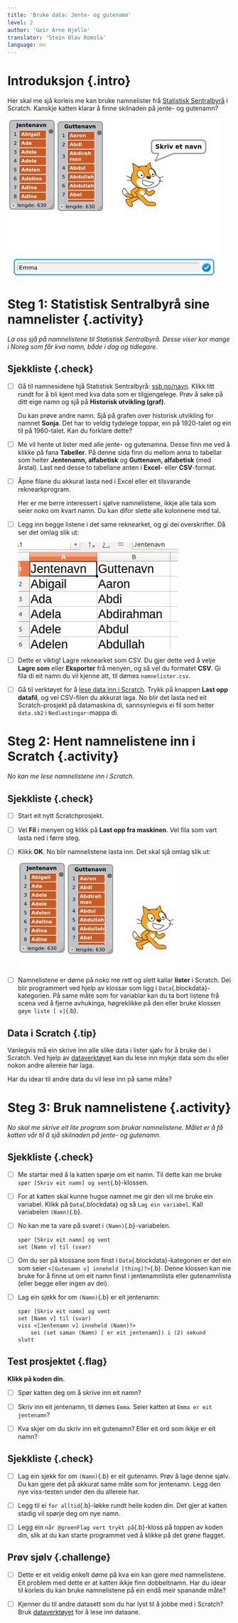 ```yaml
---
title: 'Bruke data: Jente- og gutenamn'
level: 2
author: 'Geir Arne Hjelle'
translator: 'Stein Olav Romslo'
language: nn
---
```


# Introduksjon {.intro}

Her skal me sjå korleis me kan bruke namnelister frå
[Statistisk Sentralbyrå](http://www.ssb.no/navn) i Scratch. Kanskje katten
klarar å finne skilnaden på jente- og gutenamn?

![Illustrasjon av katten Felix som skil mellom jente- og gutenamn](data_navn.png)

# Steg 1: Statistisk Sentralbyrå sine namnelister {.activity}

*La oss sjå på namnelistene til Statistisk Sentralbyrå. Desse viser kor mange
i Noreg som får kva namn, både i dag og tidlegare.*

## Sjekkliste {.check}

- [ ] Gå til namnesidene hjå Statistisk Sentralbyrå:
  [ssb.no/navn](http://www.ssb.no/navn). Klikk litt rundt for å bli kjent
  med kva data som er tilgjengelege. Prøv å søke på ditt eige namn og sjå på
  **Historisk utvikling (graf)**.

    Du kan prøve andre namn. Sjå på grafen over historisk utvikling for namnet
    **Sonja**. Det har to veldig tydelege toppar, ein på 1920-talet og ein
    til på 1960-talet. Kan du forklare dette?

- [ ] Me vil hente ut lister med alle jente- og gutenamna. Desse finn me ved
  å klikke på fana **Tabeller**. På denne sida finn du mellom anna to tabellar
  som heiter **Jentenamn, alfabetisk** og **Guttenavn, alfabetisk** (med
  årstal). Last ned desse to tabellane anten i **Excel**- eller **CSV**-format.

- [ ] Åpne filane du akkurat lasta ned i Excel eller eit tilsvarande
  reknearkprogram.

    Her er me berre interessert i sjølve namnelistene, ikkje alle tala som
    seier noko om kvart namn. Du kan difor slette alle kolonnene med tal.

- [ ] Legg inn begge listene i det same reknearket, og gi dei overskrifter.
  Då ser det omlag slik ut:

    ![Bilete av rekneark med kolonne for jente- og gutenamn](navnelister_regneark.png)

- [ ] Dette er viktig! Lagre reknearket som CSV. Du gjer dette ved å velje
  **Lagre som** eller **Eksporter** frå menyen, og så vel du formatet **CSV**.
  Gi fila di eit namn du vil kjenne att, til dømes `namnelister.csv`.

- [ ] Gå til verktøyet for å [lese data inn i Scratch](../data/data_nn.html).
  Trykk på knappen **Last opp datafil**, og vel CSV-filen du akkurat laga.
  No blir det lasta ned eit Scratch-prosjekt på datamaskina di, sannsynlegvis
  ei fil som heiter `data.sb2` i `Nedlastingar`-mappa di.

# Steg 2: Hent namnelistene inn i Scratch {.activity}

*No kan me lese namnelistene inn i Scratch.*

## Sjekkliste {.check}

- [ ] Start eit nytt Scratchprosjekt.

- [ ] Vel **Fil** i menyen og klikk på **Last opp fra maskinen**. Vel fila som
  vart lasta ned i førre steg.

- [ ] Klikk **OK**. No blir namnelistene lasta inn. Det skal sjå omlag slik ut:

    ![Bilete av namnelistene i Scratch](navnelister_scratch.png)

- [ ] Namnelistene er døme på noko me rett og slett kallar **lister** i Scratch.
  Dei blir programmert ved hjelp av klossar som ligg i `Data`{.blockdata}-
  kategorien. På same måte som for variablar kan du ta bort listene frå
  scena ved å fjerne avhukinga, høgreklikke på den eller bruke klossen
  `gøym liste [ v]`{.b}.

## Data i Scratch {.tip}

Vanlegvis må ein skrive inn alle slike data i lister sjølv for å bruke dei i
Scratch. Ved hjelp av [dataverktøyet](../data/data_nn.html) kan du lese inn
mykje data som du eller nokon andre allereie har laga.

Har du idear til andre data du vil lese inn på same måte?

# Steg 3: Bruk namnelistene {.activity}

*No skal me skrive eit lite program som brukar namnelistene. Målet er å få
katten vår til å sjå skilnaden på jente- og gutenamn.*

## Sjekkliste {.check}

- [ ] Me startar med å la katten spørje om eit namn. Til dette kan me bruke
  `spør [Skriv eit namn] og vent`{.b}-klossen.

- [ ] For at katten skal kunne hugse namnet me gir den vil me bruke ein
  variabel. Klikk på `Data`{.blockdata} og så `Lag ein variabel`. Kall
  variabelen `(Namn)`{.b}.

- [ ] No kan me ta vare på svaret i `(Namn)`{.b}-variabelen.

  ```blocks
  spør [Skriv eit namn] og vent
  set [Namn v] til (svar)
  ```

- [ ] Om du ser på klossane som finst i `Data`{.blockdata}-kategorien er det
  ein som seier `<[Gutenamn v] inneheld [thing]?>`{.b}. Denne klossen kan
  me bruke for å finne ut om eit namn finst i jentenamnlista eller gutenamnlista
  (eller begge eller ingen av dei).

- [ ] Lag ein sjekk for om `(Namn)`{.b} er eit jentenamn:

  ```blocks
  spør [Skriv eit namn] og vent
  set [Namn v] til (svar)
  viss <[Jentenamn v] inneheld (Namn)?>
      sei (set saman (Namn) [ er eit jentenamn]) i (2) sekund
  slutt
  ```

## Test prosjektet {.flag}

__Klikk på koden din.__

- [ ] Spør katten deg om å skrive inn eit namn?

- [ ] Skriv inn eit jentenamn, til dømes `Emma`. Seier katten at `Emma er eit
  jentenamn`?

- [ ] Kva skjer om du skriv inn eit gutenamn? Eller eit ord som ikkje er
  eit namn?

## Sjekkliste {.check}

- [ ] Lag ein sjekk for om `(Namn)`{.b} er eit gutenamn. Prøv å lage denne
  sjølv. Du kan gjere det på akkurat same måte som for jentenamn. Legg den nye
  viss-testen under den du allereie har.

- [ ] Legg til ei `for alltid`{.b}-løkke rundt heile koden din. Det gjer at
  katten stadig vil spørje deg om nye namn.

- [ ] Legg ein `når @greenFlag vert trykt på`{.b}-kloss på toppen av koden din,
  slik at du kan starte programmet ved å klikke på det grøne flagget.

## Prøv sjølv {.challenge}

- [ ] Dette er eit veldig enkelt døme på kva ein kan gjere med namnelistene.
  Eit problem med dette er at katten ikkje finn dobbeltnamn. Har du idear til
  korleis du kan bruke namnelistene på ein endå meir spanande måte?

- [ ] Kjenner du til andre datasett som du har lyst til å jobbe med i Scratch?
  Bruk [dataverktøyet](../data/data_nn.html) for å lese inn dataane.
